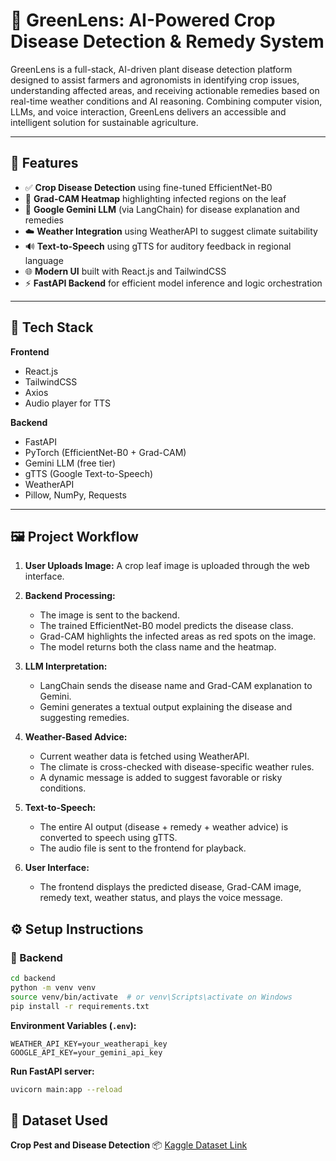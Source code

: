 
# 🌿 GreenLens: AI-Powered Crop Disease Detection & Remedy System

GreenLens is a full-stack, AI-driven plant disease detection platform designed to assist farmers and agronomists in identifying crop issues, understanding affected areas, and receiving actionable remedies based on real-time weather conditions and AI reasoning. Combining computer vision, LLMs, and voice interaction, GreenLens delivers an accessible and intelligent solution for sustainable agriculture.

---

## 🚀 Features

* ✅ **Crop Disease Detection** using fine-tuned EfficientNet-B0
* 🔴 **Grad-CAM Heatmap** highlighting infected regions on the leaf
* 🤖 **Google Gemini LLM** (via LangChain) for disease explanation and remedies
* ☁️ **Weather Integration** using WeatherAPI to suggest climate suitability
* 🔊 **Text-to-Speech** using gTTS for auditory feedback in regional language
* 🌐 **Modern UI** built with React.js and TailwindCSS
* ⚡ **FastAPI Backend** for efficient model inference and logic orchestration

---

## 🧠 Tech Stack

**Frontend**

* React.js
* TailwindCSS
* Axios
* Audio player for TTS

**Backend**

* FastAPI
* PyTorch (EfficientNet-B0 + Grad-CAM)
* Gemini LLM (free tier)
* gTTS (Google Text-to-Speech)
* WeatherAPI
* Pillow, NumPy, Requests

---

## 🖼 Project Workflow

1. **User Uploads Image:**
   A crop leaf image is uploaded through the web interface.

2. **Backend Processing:**

   * The image is sent to the backend.
   * The trained EfficientNet-B0 model predicts the disease class.
   * Grad-CAM highlights the infected areas as red spots on the image.
   * The model returns both the class name and the heatmap.

3. **LLM Interpretation:**

   * LangChain sends the disease name and Grad-CAM explanation to Gemini.
   * Gemini generates a textual output explaining the disease and suggesting remedies.

4. **Weather-Based Advice:**

   * Current weather data is fetched using WeatherAPI.
   * The climate is cross-checked with disease-specific weather rules.
   * A dynamic message is added to suggest favorable or risky conditions.

5. **Text-to-Speech:**

   * The entire AI output (disease + remedy + weather advice) is converted to speech using gTTS.
   * The audio file is sent to the frontend for playback.

6. **User Interface:**

   * The frontend displays the predicted disease, Grad-CAM image, remedy text, weather status, and plays the voice message.



## ⚙️ Setup Instructions

### 🔧 Backend

```bash
cd backend
python -m venv venv
source venv/bin/activate  # or venv\Scripts\activate on Windows
pip install -r requirements.txt
```

**Environment Variables (`.env`):**

```
WEATHER_API_KEY=your_weatherapi_key
GOOGLE_API_KEY=your_gemini_api_key
```

**Run FastAPI server:**

```bash
uvicorn main:app --reload
```


## 📌 Dataset Used

**Crop Pest and Disease Detection**
📦 [Kaggle Dataset Link](https://www.kaggle.com/datasets/nirmalsankalana/crop-pest-and-disease-detection)


